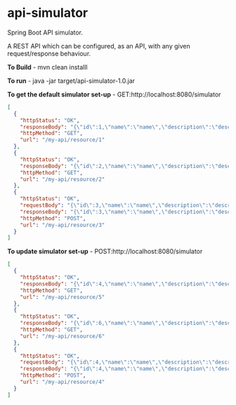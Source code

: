 # api-simulator

Spring Boot API simulator.

A REST API which can be configured, as an API, with any given request/response behaviour.

**To Build** - mvn clean installl

**To run** - java -jar target/api-simulator-1.0.jar

**To get the default simulator set-up** - GET:http://localhost:8080/simulator

```json
[
  {
    "httpStatus": "OK",
    "responseBody": "{\"id\":1,\"name\":\"name\",\"description\":\"description\"}",
    "httpMethod": "GET",
    "url": "/my-api/resource/1"
  },
  {
    "httpStatus": "OK",
    "responseBody": "{\"id\":2,\"name\":\"name\",\"description\":\"description\"}",
    "httpMethod": "GET",
    "url": "/my-api/resource/2"
  },
  {
    "httpStatus": "OK",
    "requestBody": "{\"id\":3,\"name\":\"name\",\"description\":\"description\"}",
    "responseBody": "{\"id\":3,\"name\":\"name\",\"description\":\"description\"}",
    "httpMethod": "POST",
    "url": "/my-api/resource/3"
  }
]
```

**To update simulator set-up** - POST:http://localhost:8080/simulator

```json
[
  {
    "httpStatus": "OK",
    "responseBody": "{\"id\":4,\"name\":\"name\",\"description\":\"description\"}",
    "httpMethod": "GET",
    "url": "/my-api/resource/5"
  },
  {
    "httpStatus": "OK",
    "responseBody": "{\"id\":6,\"name\":\"name\",\"description\":\"description\"}",
    "httpMethod": "GET",
    "url": "/my-api/resource/6"
  },
  {
    "httpStatus": "OK",
    "requestBody": "{\"id\":4,\"name\":\"name\",\"description\":\"description\"}",
    "responseBody": "{\"id\":4,\"name\":\"name\",\"description\":\"description\"}",
    "httpMethod": "POST",
    "url": "/my-api/resource/4"
  }
]
```

